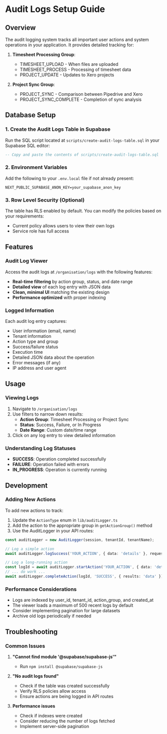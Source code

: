 # Audit Logs Setup Guide

## Overview

The audit logging system tracks all important user actions and system operations in your application. It provides detailed tracking for:

1. **Timesheet Processing Group**:
   - TIMESHEET_UPLOAD - When files are uploaded
   - TIMESHEET_PROCESS - Processing of timesheet data
   - PROJECT_UPDATE - Updates to Xero projects

2. **Project Sync Group**:
   - PROJECT_SYNC - Comparison between Pipedrive and Xero
   - PROJECT_SYNC_COMPLETE - Completion of sync analysis

## Database Setup

### 1. Create the Audit Logs Table in Supabase

Run the SQL script located at `scripts/create-audit-logs-table.sql` in your Supabase SQL editor:

```sql
-- Copy and paste the contents of scripts/create-audit-logs-table.sql
```

### 2. Environment Variables

Add the following to your `.env.local` file if not already present:

```
NEXT_PUBLIC_SUPABASE_ANON_KEY=your_supabase_anon_key
```

### 3. Row Level Security (Optional)

The table has RLS enabled by default. You can modify the policies based on your requirements:

- Current policy allows users to view their own logs
- Service role has full access

## Features

### Audit Log Viewer

Access the audit logs at `/organisation/logs` with the following features:

- **Real-time filtering** by action group, status, and date range
- **Detailed view** of each log entry with JSON data
- **Clean, minimal UI** matching the existing design
- **Performance optimized** with proper indexing

### Logged Information

Each audit log entry captures:

- User information (email, name)
- Tenant information
- Action type and group
- Success/failure status
- Execution time
- Detailed JSON data about the operation
- Error messages (if any)
- IP address and user agent

## Usage

### Viewing Logs

1. Navigate to `/organisation/logs`
2. Use filters to narrow down results:
   - **Action Group**: Timesheet Processing or Project Sync
   - **Status**: Success, Failure, or In Progress
   - **Date Range**: Custom date/time range
3. Click on any log entry to view detailed information

### Understanding Log Statuses

- **SUCCESS**: Operation completed successfully
- **FAILURE**: Operation failed with errors
- **IN_PROGRESS**: Operation is currently running

## Development

### Adding New Actions

To add new actions to track:

1. Update the `ActionType` enum in `lib/auditLogger.ts`
2. Add the action to the appropriate group in `getActionGroup()` method
3. Use the AuditLogger in your API routes:

```typescript
const auditLogger = new AuditLogger(session, tenantId, tenantName);

// Log a simple action
await auditLogger.logSuccess('YOUR_ACTION', { data: 'details' }, request);

// Log a long-running action
const logId = await auditLogger.startAction('YOUR_ACTION', { data: 'details' }, request);
// ... do work ...
await auditLogger.completeAction(logId, 'SUCCESS', { results: 'data' });
```

### Performance Considerations

- Logs are indexed by user_id, tenant_id, action_group, and created_at
- The viewer loads a maximum of 500 recent logs by default
- Consider implementing pagination for large datasets
- Archive old logs periodically if needed

## Troubleshooting

### Common Issues

1. **"Cannot find module '@supabase/supabase-js'"**
   - Run `npm install @supabase/supabase-js`

2. **"No audit logs found"**
   - Check if the table was created successfully
   - Verify RLS policies allow access
   - Ensure actions are being logged in API routes

3. **Performance issues**
   - Check if indexes were created
   - Consider reducing the number of logs fetched
   - Implement server-side pagination 